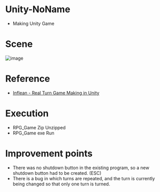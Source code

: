 # Unity-NoName
- Making Unity Game

# Scene
![image](https://user-images.githubusercontent.com/27558778/173578973-bdeb30b7-a8b7-44dc-b468-9fffeeedf0aa.png)

# Reference
- [Inflean - Real Turn Game Making in Unity](https://www.inflearn.com/course/%EC%9C%A0%EB%8B%88%ED%8B%B0-%EC%BF%BC%ED%84%B0%EB%B7%B0-%ED%84%B4%EC%A0%9C-%EA%B2%8C%EC%9E%84/dashboard)

# Execution
- RPG_Game Zip Unzipped
- RPG_Game exe Run

# Improvement points
- There was no shutdown button in the existing program, so a new shutdown button had to be created. (ESC)
- There is a bug in which turns are repeated, and the turn is currently being changed so that only one turn is turned.

